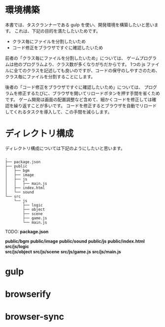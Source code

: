 # 環境構築
本書では、タスクランナーである gulp を使い、開発環境を構築したいと思います。
これは、下記の目的を満たしたいためです。

* クラス毎にファイルを分割したいため
* コード修正をブラウザですぐに確認したいため

前者の「クラス毎にファイルを分割したいため」については、
ゲームプログラムは他のプログラムより、クラス数が多くなりがちだからです。
1つの js ファイルに全てのクラスを記述しても良いのですが、コードの保守のしやすさのため、
クラス毎にファイルを分割することにします。

後者の「コード修正をブラウザですぐに確認したいため」については、
プログラムを修正するたびに、ブラウザを開いてリロードボタンを押す手間を省くためです。
ゲーム開発は画面の配置調整など含めて、細かくコードを修正しては確認を繰り返すことが多いです。
コードを修正するとブラウザを自動でリロードしてくれるタスクを導入して、この手間を減らします。

# ディレクトリ構成
ディレクトリ構成については下記のようにしたいと思います。
```
.
├── package.json
├── public
│   ├── bgm
│   ├── image
│   ├── js
│   │   ├── main.js
│   ├── index.html
│   └── sound
└── src
    └── js
        ├── logic
        ├── object
        ├── scene
        ├── game.js
        └── main.js
```

TODO:
**package.json** 

**public/bgm** 
**public/image** 
**public/sound** 
**public/js** 
**public/index.html** 
**src/js/logic**  
**src/js/object** 
**src/js/scene** 
**src/js/game.js** 
**src/js/main.js** 

# gulp
# browserify
# browser-sync
